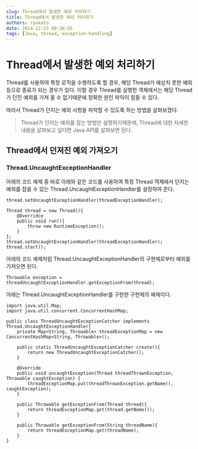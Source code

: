 ```yaml
---
slug: Thread에서 발생한 예외 처리하기
title: Thread에서 발생한 예외 처리하기
authors: ryukato
date: 2014-12-23 09:36:55
tags: [Java, thread, exception-handling]
---
```


<!-- truncate -->

# Thread에서 발생한 예외 처리하기

Thread를 사용하여 특정 로직을 수행하도록 할 경우, 해당 Thread가 예상치 못한 예외 등으로 종료가 되는 경우가 있다. 이럴 경우 Thread를 실행한 객체에서는 해당 Thread가 던진 예외를 가져 올 수 없기때문에 정확한 원인 파익이 힘들 수 있다.

따라서 Thread가 던지는 예외 사항을 파악할 수 있도록 하는 방법을 살펴보겠다.

 > Thread가 던지는 예외를 잡는 방법만 설명하기때문에, Thread에 대한 자세한 내용을 살펴보고 싶다면 Java API를 살펴보면 된다.

## Thread에서 던져진 예외 가져오기
### Thread.UncaughtExceptionHandler
아래의 코드 예제 중 바로 아래와 같은 코드를 사용하여 특정 Thread 객체에서 던지는 예외를 잡을 수 있는 Thread.UncaughtExceptionHandler를 설정하여 준다.

```
thread.setUncaughtExceptionHandler(threadExceptionHandler);
```

```
Thread thread = new Thread(){
    @Overridce
    public void run(){
        throw new RuntimeException();
    }
};
thread.setUncaughtExceptionHandler(threadExceptionHandler);
thread.start();
```
아래의 코드 예제처럼 Thread.UncaughtExceptionHandler의 구현체로부터 예외를 가져오면 된다.

```
Throwable exception = threadUncaughtExceptionHandler.getExceptionFrom(thread);
```
아래는 Thread.UncaughtExceptionHandler를 구현한 구현체의 예제이다.

```
import java.util.Map;
import java.util.concurrent.ConcurrentHashMap;

public class ThreadUncaughtExceptionCatcher implements Thread.UncaughtExceptionHandler{
    private Map<String, Throwable> threadExceptionMap = new ConcurrentHashMap<String, Throwable>();

    public static ThreadUncaughtExceptionCatcher create(){
        return new ThreadUncaughtExceptionCatcher();
    }

    @Override
    public void uncaughtException(Thread threadThrownException, Throwable caughtException) {
        threadExceptionMap.put(threadThrownException.getName(), caughtException);
    }

    public Throwable getExceptionFrom(Thread thread){
        return threadExceptionMap.get(thread.getName());
    }

    public Throwable getExceptionFrom(String threadName){
        return threadExceptionMap.get(threadName);
    }
}
```
